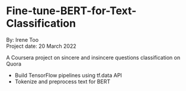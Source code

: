 # Fine-tune-BERT-for-Text-Classification

By: Irene Too <br>
Project date: 20 March 2022

A Coursera project on sincere and insincere questions classification on Quora
- Build TensorFlow pipelines using tf.data API   
- Tokenize and preprocess text for BERT     
  
